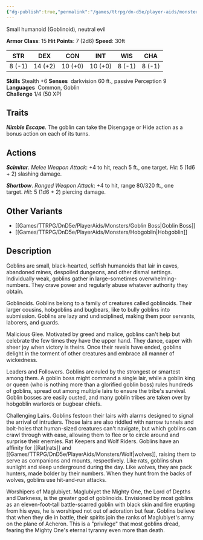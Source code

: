 ```yaml
---
{"dg-publish":true,"permalink":"/games/ttrpg/dn-d5e/player-aids/monsters/goblin/","tags":["TTRPG/DND/5e","StatBlock"],"noteIcon":""}
---
```


Small humanoid (Goblinoid), neutral evil

**Armor Class**:  15
**Hit Points**:  7 (2d6)
**Speed**: 30ft

|  STR   | DEX    | CON | INT| WIS | CHA |
| --- | --- | --- | --- | --- | --- | 
| 8 (-1)|14 (+2)|10 (+0)|10 (+0)|8 (-1)|8 (-1)|

**Skills** Stealth +6
**Senses**  darkvision 60 ft., passive Perception 9
**Languages**  Common, Goblin  
**Challenge** 1/4 (50 XP)

## Traits
**_Nimble Escape_**. The goblin can take the Disengage or Hide action as a bonus action on each of its turns.

## Actions
**_Scimitar_**. _Melee Weapon Attack_: +4 to hit, reach 5 ft., one target. _Hit_: 5 (1d6 + 2) slashing damage.

**_Shortbow_**. _Ranged Weapon Attack_: +4 to hit, range 80/320 ft., one target. _Hit_: 5 (1d6 + 2) piercing damage.

## Other Variants
- [[Games/TTRPG/DnD5e/PlayerAids/Monsters/Goblin Boss\|Goblin Boss]] 
- [[Games/TTRPG/DnD5e/PlayerAids/Monsters/Hobgoblin\|Hobgoblin]]

## Description
Goblins are small, black-hearted, selfish humanoids that lair in caves, abandoned mines, despoiled dungeons, and other dismal settings. Individually weak, goblins gather in large-sometimes overwhelming-numbers. They crave power and regularly abuse whatever authority they obtain.

Goblinoids. Goblins belong to a family of creatures called goblinoids. Their larger cousins, hobgoblins and bugbears, like to bully goblins into submission. Goblins are lazy and undisciplined, making them poor servants, laborers, and guards.

Malicious Glee. Motivated by greed and malice, goblins can't help but celebrate the few times they have the upper hand. They dance, caper with sheer joy when victory is theirs. Once their revels have ended, goblins delight in the torment of other creatures and embrace all manner of wickedness.

Leaders and Followers. Goblins are ruled by the strongest or smartest among them. A goblin boss might command a single lair, while a goblin king or queen (who is nothing more than a glorified goblin boss) rules hundreds of goblins, spread out among multiple lairs to ensure the tribe's survival. Goblin bosses are easily ousted, and many goblin tribes are taken over by hobgoblin warlords or bugbear chiefs.

Challenging Lairs. Goblins festoon their lairs with alarms designed to signal the arrival of intruders. Those lairs are also riddled with narrow tunnels and bolt-holes that human-sized creatures can't navigate, but which goblins can crawl through with ease, allowing them to flee or to circle around and surprise their enemies. Rat Keepers and Wolf Riders. Goblins have an affinity for [[Rat\|rats]] and [[Games/TTRPG/DnD5e/PlayerAids/Monsters/Wolf\|wolves]], raising them to serve as companions and mounts, respectively. Like rats, goblins shun sunlight and sleep underground during the day. Like wolves, they are pack hunters, made bolder by their numbers. When they hunt from the backs of wolves, goblins use hit-and-run attacks.

Worshipers of Maglubiyet. Maglubiyet the Mighty One, the Lord of Depths and Darkness, is the greater god of goblinoids. Envisioned by most goblins as an eleven-foot-tall battle-scarred goblin with black skin and fire erupting from his eyes, he is worshiped not out of adoration but fear. Goblins believe that when they die in battle, their spirits join the ranks of Maglubiyet's army on the plane of Acheron. This is a "privilege" that most goblins dread, fearing the Mighty One's eternal tyranny even more than death.